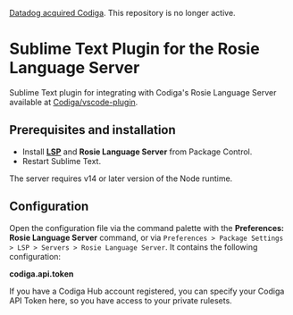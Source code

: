 [Datadog acquired Codiga](https://www.codiga.io/blog/codiga-joins-datadog/). This repository is no longer active.

# Sublime Text Plugin for the Rosie Language Server

Sublime Text plugin for integrating with Codiga's Rosie Language Server available at [Codiga/vscode-plugin](https://github.com/codiga/vscode-plugin/server).

## Prerequisites and installation

- Install [**LSP**](https://packagecontrol.io/packages/LSP) and **Rosie Language Server** from Package Control.
- Restart Sublime Text.

The server requires v14 or later version of the Node runtime.

## Configuration

Open the configuration file via the command palette with the **Preferences: Rosie Language Server**  command,
or via `Preferences > Package Settings > LSP > Servers > Rosie Language Server`. It contains the following configuration:

**codiga.api.token**

If you have a Codiga Hub account registered, you can specify your Codiga API Token here, so you have access to your private
rulesets.
